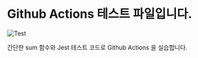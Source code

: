 # Github Actions 테스트 파일입니다.

![Test](https://github.com/taeeun98/github-action/actions/workflows/test.yml/badge.svg)

간단한 sum 함수와 Jest 테스트 코드로 Github Actions 을 실습합니다.